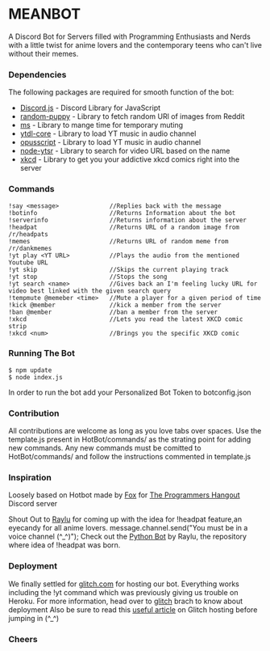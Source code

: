 # MEANBOT
A Discord Bot for Servers filled with Programming Enthusiasts and Nerds with a little twist for anime lovers and the contemporary teens who can't live without their memes.

### Dependencies
The following packages are required for smooth function of the bot:
* [Discord.js](https://discord.js.org/#/) - Discord Library for JavaScript
* [random-puppy](https://www.npmjs.com/package/random-puppy) - Library to fetch random URl of images from Reddit
* [ms](https://www.npmjs.com/package/ms) - Library to mange time for temporary muting
* [ytdl-core](https://www.npmjs.com/package/ytdl-core) - Library to load YT music in audio channel
* [opusscript](https://www.npmjs.com/package/opusscript) - Library to load YT music in audio channel
* [node-ytsr](https://www.npmjs.com/package/ytsr) - Library to search for video URL based on the name
* [xkcd](https://www.npmjs.com/package/xkcd) - Library to get you your addictive xkcd comics right into the server

### Commands
```
!say <message>              //Replies back with the message
!botinfo                    //Returns Information about the bot
!serverinfo                 //Returns information about the server
!headpat                    //Returns URL of a random image from /r/headpats
!memes                      //Returns URL of random meme from /r/dankmemes
!yt play <YT URL>           //Plays the audio from the mentioned Youtube URL
!yt skip                    //Skips the current playing track
!yt stop                    //Stops the song
!yt search <name>           //Gives back an I'm feeling lucky URL for video best linked with the given search query
!tempmute @memeber <time>   //Mute a player for a given period of time
!kick @member               //kick a member from the server
!ban @member                //ban a member from the server
!xkcd                       //Lets you read the latest XKCD comic strip
!xkcd <num>                 //Brings you the specific XKCD comic
```

### Running The Bot
```
$ npm update
$ node index.js
```
In order to run the bot add your Personalized Bot Token to botconfig.json

### Contribution

All contributions are welcome as long as you love tabs over spaces.
Use the template.js present in HotBot/commands/ as the strating point for adding new commands.
Any new commands must be comitted to HotBot/commands/ and follow the instructions commented in template.js

### Inspiration

Loosely based on Hotbot made by [Fox](https://gitlab.com/Aberrantfox) for [The Programmers Hangout](https://discordapp.com/invite/HR229U) Discord server

Shout Out to [Raylu](https://github.com/raylu) for coming up with the idea for !headpat feature,an eyecandy for all anime lovers.
                message.channel.send("You must be in  a voice channel (^_^)");
Check out the [Python Bot](https://github.com/raylu/sbot) by Raylu, the repository where idea of !headpat was born.

### Deployment
We finally settled for [glitch.com](https://glitch.com/) for hosting our bot. Everything works including the !yt command which was previously giving us trouble on Heroku.
For more information, head over to [glitch](https://github.com/flowkraD/MeanBot/tree/glitch) brach to know about deployment
Also be sure to read this [useful article](https://anidiotsguide_old.gitbooks.io/discord-js-bot-guide/content/other-guides/hosting-on-glitchcom.html) on Glitch hosting before jumping in (^_^)

### Cheers
